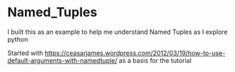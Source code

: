 # Named_Tuples

I built this as an example to help me understand Named Tuples as I explore python

Started with https://ceasarjames.wordpress.com/2012/03/19/how-to-use-default-arguments-with-namedtuple/ as a basis for the tutorial
